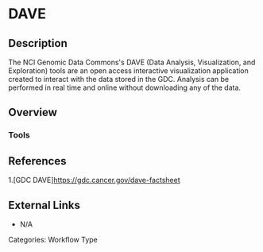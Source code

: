 # DAVE #

## Description ##
The NCI Genomic Data Commons's DAVE (Data Analysis, Visualization, and Exploration) tools
are an open access interactive visualization application created to interact with the data stored in the GDC.  Analysis can be performed in real time and online without downloading any of the data.      
## Overview ##


### Tools ###
## References ##
1.[GDC DAVE]https://gdc.cancer.gov/dave-factsheet

## External Links ##
* N/A

Categories: Workflow Type
